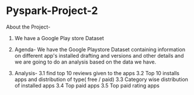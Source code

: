 # Pyspark-Project-2

About the Project-
1. We have a Google Play store Dataset
2. Agenda- We have the Google Playstore Dataset containing information on different app's installed drafting and versions and other details and we are going to do an analysis based on the data we have.

3. Analysis-
   3.1 find top 10 reviews given to the apps
   3.2 Top 10 installs apps and distribution of type( free / paid)
   3.3 Category wise distribution of installed apps 
   3.4 Top paid apps 
   3.5 Top paid rating apps  

